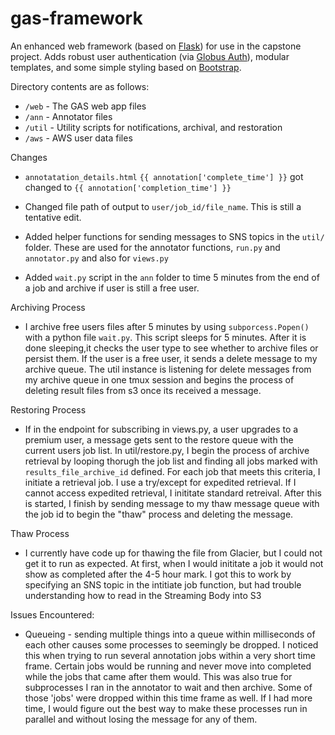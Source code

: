 # gas-framework
An enhanced web framework (based on [Flask](http://flask.pocoo.org/)) for use in the capstone project. Adds robust user authentication (via [Globus Auth](https://docs.globus.org/api/auth)), modular templates, and some simple styling based on [Bootstrap](http://getbootstrap.com/).

Directory contents are as follows:
* `/web` - The GAS web app files
* `/ann` - Annotator files
* `/util` - Utility scripts for notifications, archival, and restoration
* `/aws` - AWS user data files


Changes 
* `annotatation_details.html` `{{ annotation['complete_time'] }}` got changed to `{{ annotation['completion_time'] }}`

* Changed file path of output to `user/job_id/file_name`. This is still a tentative edit. 

* Added helper functions for sending messages to SNS topics in the `util/` folder. These are used for the annotator functions, `run.py` and `annotator.py` and also for `views.py`

* Added `wait.py` script in the `ann` folder  to time 5 minutes from the end of a job and archive if user is still a free user. 

Archiving Process

* I archive free users files after 5 minutes by using `subporcess.Popen()` with a python file `wait.py`. This script sleeps for 5 minutes. After it is done sleeping,it checks the user type to see whether to archive files or persist them. If the user is a free user, it sends a delete message to my archive queue. The util instance is listening for delete messages from my archive queue in one tmux session and begins the process of deleting result files from s3 once its received a message. 

Restoring Process

* If in the endpoint for subscribing in views.py, a user upgrades to a premium user, a message gets sent to the restore queue with the current users job list. In util/restore.py, I begin the process of archive retrieval by looping thorugh the job list and finding all jobs marked with `results_file_archive_id` defined. For each job that meets this criteria, I initiate a retrieval job. I use a try/except for expedited retrieval. If I cannot access expedited retrieval, I inititate standard retreival. After this is started, I finish by sending message to my thaw message queue with the job id to begin the "thaw" process and deleting the message. 

Thaw Process

* I currently have code up for thawing the file from Glacier, but I could not get it to run as expected. At first, when I would inititate a job it would not show as completed after the 4-5 hour mark. I got this to work by specifying an SNS topic in the intitiate job function, but had trouble understanding how to read in the Streaming Body into S3

Issues Encountered:

* Queueing - sending multiple things into a queue within milliseconds of each other causes some processes to seemingly be dropped. I noticed this when trying to run several annotation jobs within a very short time frame. Certain jobs would be running and never move into completed while the jobs that came after them would. This was also true for subprocesses I ran in the annotator to wait and then archive. Some of those 'jobs' were dropped within this time frame as well. If I had more time, I would figure out the best way to make these processes run in parallel and without losing the message for any of them. 


